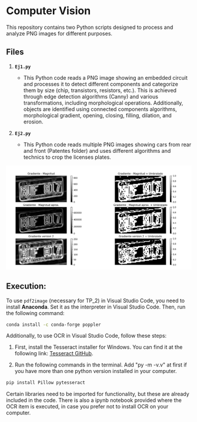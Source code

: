 # Computer Vision #

This repository contains two Python scripts designed to process and analyze PNG images for different purposes.

## Files ##

1. **`Ej1.py`**
   - This Python code reads a PNG image showing an embedded circuit and processes it to detect different components and categorize them by size (chip, transistors, resistors, etc.). This is achieved through edge detection algorithms (Canny) and various transformations, including morphological operations. Additionally, objects are identified using connected components algorithms, morphological gradient, opening, closing, filling, dilation, and erosion.

2. **`Ej2.py`**
   - This Python code reads multiple PNG images showing cars from rear and front (Patentes folder) and uses different algorithms and technics to crop the licenses plates.

![Graph](comparativa1.png)

## **Execution:** ##

To use `pdf2image` (necessary for TP_2) in Visual Studio Code, you need to install **Anaconda**.
Set it as the interpreter in Visual Studio Code.
Then, run the following command:
```bash
conda install -c conda-forge poppler
```

Additionally, to use OCR in Visual Studio Code, follow these steps:

1. First, install the Tesseract installer for Windows. You can find it at the following link: [Tesseract GitHub](https://github.com/UB-Mannheim/tesseract/wiki).


2. Run the following commands in the terminal. Add "py -m -v.v" at first if you have more than one python version installed in your computer.

```bash
pip install Pillow pytesseract
```

Certain libraries need to be imported for functionality, but these are already included in the code.
There is also a ipynb notebook provided where the OCR item is executed, in case you prefer not to install OCR on your computer.
